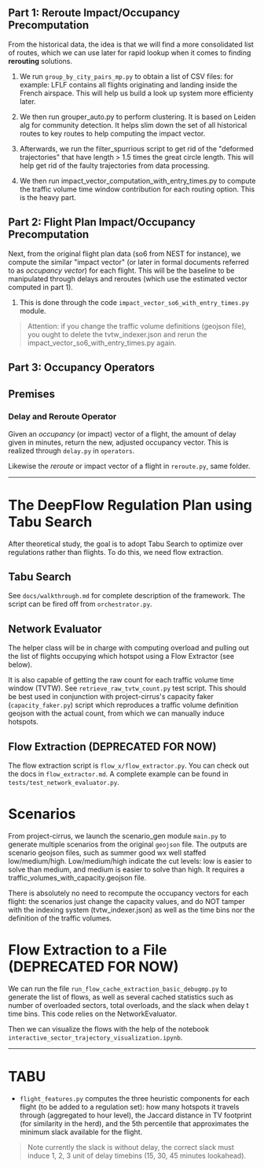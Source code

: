 ## Part 1: Reroute Impact/Occupancy Precomputation

From the historical data, the idea is that we will find a more consolidated list of routes, which we can use later for rapid lookup when it comes to finding **rerouting** solutions.

1. We run `group_by_city_pairs_mp.py` to obtain a list of CSV files: for example: LFLF contains all flights originating and landing inside the French airspace. This will help us build a look up system more efficienty later.

2. We then run grouper_auto.py to perform clustering. It is based on Leiden alg for community detection. It helps slim down the set of all historical routes to key routes to help computing the impact vector.

3. Afterwards, we run the filter_spurrious script to get rid of the "deformed trajectories" that have length > 1.5 times the great circle length. This will help get rid of the faulty trajectories from data processing.

4. We then run impact_vector_computation_with_entry_times.py to compute the traffic volume time window contribution for each routing option. This is the heavy part.

## Part 2: Flight Plan Impact/Occupancy Precomputation

Next, from the original flight plan data (so6 from NEST for instance), we compute the similar "impact vector" (or later in formal documents referred to as *occupancy vector*) for each flight. This will be the baseline to be manipulated through delays and reroutes (which use the estimated vector computed in part 1).

1. This is done through the code `impact_vector_so6_with_entry_times.py` module.

> Attention: if you change the traffic volume definitions (geojson file), you ought to delete the tvtw_indexer.json and rerun the impact_vector_so6_with_entry_times.py again.

## Part 3: Occupancy Operators

## Premises
### Delay and Reroute Operator

Given an *occupancy* (or impact) vector of a flight, the amount of delay given in minutes, return the new, adjusted occupancy vector. This is realized through `delay.py` in `operators`.

Likewise the *reroute* or impact vector of a flight in `reroute.py`, same folder.

---
# The DeepFlow Regulation Plan using Tabu Search
After theoretical study, the goal is to adopt Tabu Search to optimize over regulations rather than flights. To do this, we need flow extraction.

## Tabu Search
See `docs/walkthrough.md` for complete description of the framework. The script can be fired off from `orchestrator.py`.

## Network Evaluator
The helper class will be in charge with computing overload and pulling out the list of flights occupying which hotspot using a Flow Extractor (see below).

It is also capable of getting the raw count for each traffic volume time window (TVTW). See `retrieve_raw_tvtw_count.py` test script. This should be best used in conjunction with project-cirrus's capacity faker (`capacity_faker.py`) script which reproduces a traffic volume definition geojson with the actual count, from which we can manually induce hotspots.

## Flow Extraction (DEPRECATED FOR NOW)
The flow extraction script is `flow_x/flow_extractor.py`. You can check out the docs in `flow_extractor.md`. A complete example can be found in `tests/test_network_evaluator.py`.

# Scenarios
From project-cirrus, we launch the scenario_gen module `main.py` to generate multiple scenarios from the original `geojson` file. The outputs are scenario geojson files, such as summer good wx well staffed low/medium/high. Low/medium/high indicate the cut levels: low is easier to solve than medium, and medium is easier to solve than high. It requires a traffic_volumes_with_capacity.geojson file.

There is absolutely no need to recompute the occupancy vectors for each flight: the scenarios just change the capacity values, and do NOT tamper with the indexing system (tvtw_indexer.json) as well as the time bins nor the definition of the traffic volumes. 

# Flow Extraction to a File (DEPRECATED FOR NOW)
We can run the file `run_flow_cache_extraction_basic_debugmp.py` to generate the list of flows, as well as several cached statistics such as number of overloaded sectors, total overloads, and the slack when delay t time bins. This code relies on the NetworkEvaluator.

Then we can visualize the flows with the help of the notebook `interactive_sector_trajectory_visualization.ipynb`.

---




# TABU
- `flight_features.py` computes the three heuristic components for each flight (to be added to a regulation set): how many hotspots it travels through (aggregated to hour level), the Jaccard distance in TV footprint (for similarity in the herd), and the 5th percentile that approximates the minimum slack available for the flight.

> Note currently the slack is without delay, the correct slack must induce 1, 2, 3 unit of delay timebins (15, 30, 45 minutes lookahead).

